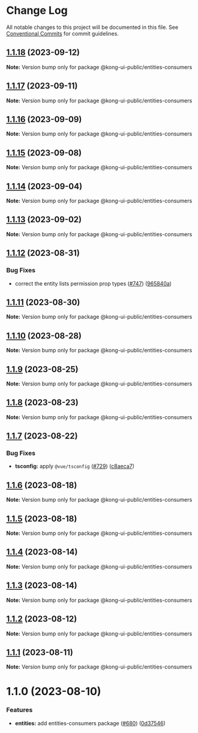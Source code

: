 # Change Log

All notable changes to this project will be documented in this file.
See [Conventional Commits](https://conventionalcommits.org) for commit guidelines.

## [1.1.18](https://github.com/Kong/public-ui-components/compare/@kong-ui-public/entities-consumers@1.1.17...@kong-ui-public/entities-consumers@1.1.18) (2023-09-12)

**Note:** Version bump only for package @kong-ui-public/entities-consumers





## [1.1.17](https://github.com/Kong/public-ui-components/compare/@kong-ui-public/entities-consumers@1.1.16...@kong-ui-public/entities-consumers@1.1.17) (2023-09-11)

**Note:** Version bump only for package @kong-ui-public/entities-consumers





## [1.1.16](https://github.com/Kong/public-ui-components/compare/@kong-ui-public/entities-consumers@1.1.15...@kong-ui-public/entities-consumers@1.1.16) (2023-09-09)

**Note:** Version bump only for package @kong-ui-public/entities-consumers





## [1.1.15](https://github.com/Kong/public-ui-components/compare/@kong-ui-public/entities-consumers@1.1.14...@kong-ui-public/entities-consumers@1.1.15) (2023-09-08)

**Note:** Version bump only for package @kong-ui-public/entities-consumers





## [1.1.14](https://github.com/Kong/public-ui-components/compare/@kong-ui-public/entities-consumers@1.1.13...@kong-ui-public/entities-consumers@1.1.14) (2023-09-04)

**Note:** Version bump only for package @kong-ui-public/entities-consumers





## [1.1.13](https://github.com/Kong/public-ui-components/compare/@kong-ui-public/entities-consumers@1.1.12...@kong-ui-public/entities-consumers@1.1.13) (2023-09-02)

**Note:** Version bump only for package @kong-ui-public/entities-consumers





## [1.1.12](https://github.com/Kong/public-ui-components/compare/@kong-ui-public/entities-consumers@1.1.11...@kong-ui-public/entities-consumers@1.1.12) (2023-08-31)


### Bug Fixes

* correct the entity lists permission prop types ([#747](https://github.com/Kong/public-ui-components/issues/747)) ([965840a](https://github.com/Kong/public-ui-components/commit/965840aa39dee07568a4ed9e7f4d92a2d64d851e))





## [1.1.11](https://github.com/Kong/public-ui-components/compare/@kong-ui-public/entities-consumers@1.1.10...@kong-ui-public/entities-consumers@1.1.11) (2023-08-30)

**Note:** Version bump only for package @kong-ui-public/entities-consumers





## [1.1.10](https://github.com/Kong/public-ui-components/compare/@kong-ui-public/entities-consumers@1.1.9...@kong-ui-public/entities-consumers@1.1.10) (2023-08-28)

**Note:** Version bump only for package @kong-ui-public/entities-consumers





## [1.1.9](https://github.com/Kong/public-ui-components/compare/@kong-ui-public/entities-consumers@1.1.8...@kong-ui-public/entities-consumers@1.1.9) (2023-08-25)

**Note:** Version bump only for package @kong-ui-public/entities-consumers





## [1.1.8](https://github.com/Kong/public-ui-components/compare/@kong-ui-public/entities-consumers@1.1.7...@kong-ui-public/entities-consumers@1.1.8) (2023-08-23)

**Note:** Version bump only for package @kong-ui-public/entities-consumers





## [1.1.7](https://github.com/Kong/public-ui-components/compare/@kong-ui-public/entities-consumers@1.1.6...@kong-ui-public/entities-consumers@1.1.7) (2023-08-22)


### Bug Fixes

* **tsconfig:** apply `@vue/tsconfig` ([#729](https://github.com/Kong/public-ui-components/issues/729)) ([c8aeca7](https://github.com/Kong/public-ui-components/commit/c8aeca7bed27ad0347183744096a5524d1852568))





## [1.1.6](https://github.com/Kong/public-ui-components/compare/@kong-ui-public/entities-consumers@1.1.5...@kong-ui-public/entities-consumers@1.1.6) (2023-08-18)

**Note:** Version bump only for package @kong-ui-public/entities-consumers





## [1.1.5](https://github.com/Kong/public-ui-components/compare/@kong-ui-public/entities-consumers@1.1.4...@kong-ui-public/entities-consumers@1.1.5) (2023-08-18)

**Note:** Version bump only for package @kong-ui-public/entities-consumers





## [1.1.4](https://github.com/Kong/public-ui-components/compare/@kong-ui-public/entities-consumers@1.1.3...@kong-ui-public/entities-consumers@1.1.4) (2023-08-14)

**Note:** Version bump only for package @kong-ui-public/entities-consumers





## [1.1.3](https://github.com/Kong/public-ui-components/compare/@kong-ui-public/entities-consumers@1.1.2...@kong-ui-public/entities-consumers@1.1.3) (2023-08-14)

**Note:** Version bump only for package @kong-ui-public/entities-consumers





## [1.1.2](https://github.com/Kong/public-ui-components/compare/@kong-ui-public/entities-consumers@1.1.1...@kong-ui-public/entities-consumers@1.1.2) (2023-08-12)

**Note:** Version bump only for package @kong-ui-public/entities-consumers





## [1.1.1](https://github.com/Kong/public-ui-components/compare/@kong-ui-public/entities-consumers@1.1.0...@kong-ui-public/entities-consumers@1.1.1) (2023-08-11)

**Note:** Version bump only for package @kong-ui-public/entities-consumers





# 1.1.0 (2023-08-10)


### Features

* **entities:** add entities-consumers package ([#680](https://github.com/Kong/public-ui-components/issues/680)) ([0d37546](https://github.com/Kong/public-ui-components/commit/0d37546301a86a4fc04eef391babe7773e160466))
